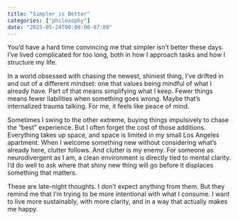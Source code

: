 ```yaml
---
title: "Simpler is Better"
categories: ["philosophy"]
date: "2025-05-24T00:00:00-07:00"
---
```


You’d have a hard time convincing me that simpler isn’t better these days. I’ve lived complicated for too long, both in how I approach tasks and how I structure my life.

In a world obsessed with chasing the newest, shiniest thing, I’ve drifted in and out of a different mindset: one that values being mindful of what I already have. Part of that means simplifying what I keep. Fewer things means fewer liabilities when something goes wrong. Maybe that’s internalized trauma talking. For me, it feels like peace of mind.

Sometimes I swing to the other extreme, buying things impulsively to chase the “best” experience. But I often forget the cost of those additions. Everything takes up space, and space is limited in my small Los Angeles apartment. When I welcome something new without considering what’s already here, clutter follows. And clutter is my enemy. For someone as neurodivergent as I am, a clean environment is directly tied to mental clarity. I’d do well to ask where that shiny new thing will go before it displaces something that matters.

These are late-night thoughts. I don’t expect anything from them. But they remind me that I’m trying to be more intentional with what I consume. I want to live more sustainably, with more clarity, and in a way that actually makes me happy.
